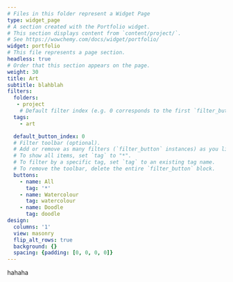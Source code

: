```yaml
---
# Files in this folder represent a Widget Page
type: widget_page
# A section created with the Portfolio widget.
# This section displays content from `content/project/`.
# See https://wowchemy.com/docs/widget/portfolio/
widget: portfolio
# This file represents a page section.
headless: true
# Order that this section appears on the page.
weight: 30
title: Art
subtitle: blahblah
filters:
  folders:
   - project
    # Default filter index (e.g. 0 corresponds to the first `filter_button` instance below).
  tags:
    - art

  default_button_index: 0
  # Filter toolbar (optional).
  # Add or remove as many filters (`filter_button` instances) as you like.
  # To show all items, set `tag` to "*".
  # To filter by a specific tag, set `tag` to an existing tag name.
  # To remove the toolbar, delete the entire `filter_button` block.
  buttons:
    - name: All
      tag: '*'
    - name: Watercolour
      tag: watercolour
    - name: Doodle
      tag: doodle
design:
  columns: '1'
  view: masonry
  flip_alt_rows: true
  background: {}
  spacing: {padding: [0, 0, 0, 0]}
---
```


hahaha